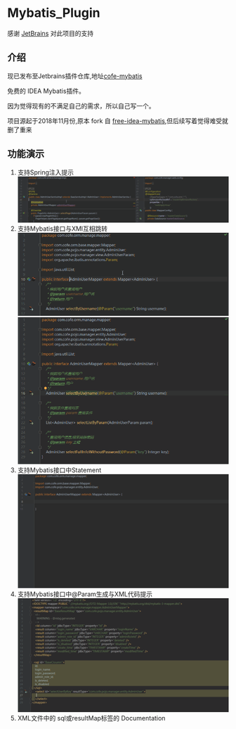 # Mybatis_Plugin

感谢 [JetBrains](https://www.jetbrains.com/?from=Cofe-Mybatis) 对此项目的支持

## 介绍

现已发布至Jetbrains插件仓库,地址[cofe-mybatis](https://plugins.jetbrains.com/plugin/12808-cofe-mybatis)

免费的 IDEA Mybatis插件。

因为觉得现有的不满足自己的需求，所以自己写一个。

项目源起于2018年11月份,原本 fork 自 [free-idea-mybatis](https://github.com/wuzhizhan/free-idea-mybatis),但后续写着觉得难受就删了重来


## 功能演示

1. 支持Spring注入提示<br/> ![SpringInject](/images/SpringInject.gif)
2. 支持Mybatis接口与XMl互相跳转<br/> ![](/images/NavigateToXml.gif)<br/>![](/images/NavigateToMethod.gif)
3. 支持Mybatis接口中Statement<br/>![](/images/GenerateStatement.gif)
4. 支持Mybatis接口中@Param生成与XML代码提示<br/>![](/images/ParamCompletion.gif)
5. XML文件中的 sql或resultMap标签的 Documentation